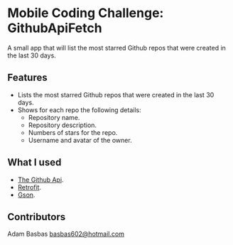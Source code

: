 # Mobile Coding Challenge: GithubApiFetch
A small app that will list the most starred Github repos that were created in the last 30 days.

## Features
- Lists the most starred Github repos that were created in the last 30 days.
- Shows for each repo the following details:
    - Repository name.
    - Repository description.
    - Numbers of stars for the repo.
    - Username and avatar of the owner. 
    
## What I used
- [The Github Api](https://developer.github.com/v3/).
- [Retrofit](https://square.github.io/retrofit/).
- [Gson](https://github.com/google/gson).

## Contributors
Adam Basbas <basbas602@hotmail.com>


